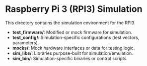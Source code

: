 # Raspberry Pi 3 (RPI3) Simulation

This directory contains the simulation environment for the RPI3.

- **test_firmware/**: Modified or mock firmware for simulation.
- **test_config/**: Simulation-specific configurations (test vectors, parameters).
- **mocks/**: Mock hardware interfaces or data for testing logic.
- **sim_libs/**: Libraries purpose-built for simulation/emulation.
- **sim_bin/**: Simulation-specific binaries or control scripts.
